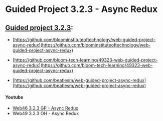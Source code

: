 # Guided Project 3.2.3 -  Async Redux 

## [Guided project 3.2.3](./Guided323):

-   [https://github.com/bloominstituteoftechnology/web-guided-project-async-redux](https://github.com/bloominstituteoftechnology/web-guided-project-async-redux)

-   [https://github.com/bloom-tech-learning/49323-web-guided-project-async-redux](https://github.com/bloom-tech-learning/49323-web-guided-project-async-redux)

-   [https://github.com/beatlesm/web-guided-project-async-redux](https://github.com/beatlesm/web-guided-project-async-redux)

####    Youtube

-  [Web46 3.2.3 GP - Async Redux](https://www.youtube.com/watch?v=HQo-qedtgBU)
-  Web49 3.2.3 OH - Async Redux
